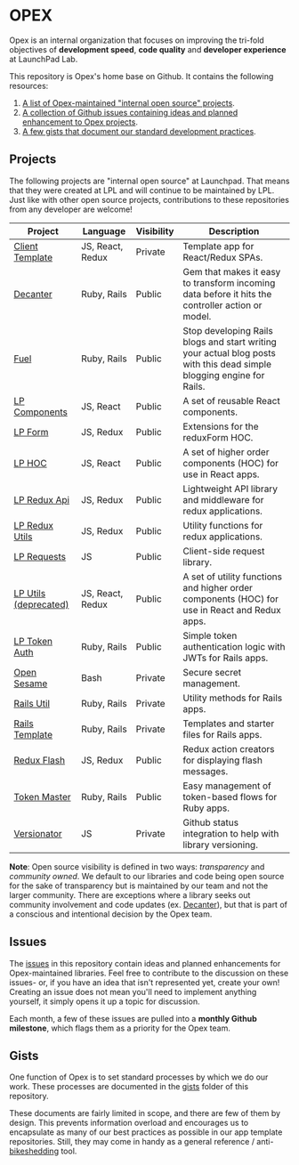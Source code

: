 # OPEX

Opex is an internal organization that focuses on improving the tri-fold objectives of **development speed**, **code quality** and **developer experience** at LaunchPad Lab.

This repository is Opex's home base on Github. It contains the following resources:
1. [A list of Opex-maintained "internal open source" projects](#projects).
1. [A collection of Github issues containing ideas and planned enhancement to Opex projects](#issues).
1. [A few gists that document our standard development practices](#gists).

## Projects

The following projects are "internal open source" at Launchpad. That means that they were created at LPL and will continue to be maintained by LPL. Just like with other open source projects, contributions to these repositories from any developer are welcome!

Project | Language | Visibility | Description
--- | --- | --- | ---
[Client Template](https://github.com/LaunchPadLab/client-template) | JS, React, Redux | Private | Template app for React/Redux SPAs.
[Decanter](https://github.com/LaunchPadLab/decanter) | Ruby, Rails | Public | Gem that makes it easy to transform incoming data before it hits the controller action or model.
[Fuel](https://github.com/LaunchPadLab/fuel) | Ruby, Rails | Public | Stop developing Rails blogs and start writing your actual blog posts with this dead simple blogging engine for Rails.
[LP Components](https://github.com/LaunchPadLab/lp-components) | JS, React | Public | A set of reusable React components.
[LP Form](https://github.com/LaunchPadLab/lp-form) | JS, Redux | Public | Extensions for the reduxForm HOC.
[LP HOC](https://github.com/LaunchPadLab/lp-hoc) | JS, React | Public | A set of higher order components (HOC) for use in React apps.
[LP Redux Api](https://github.com/LaunchPadLab/lp-redux-api) | JS, Redux | Public | Lightweight API library and middleware for redux applications.
[LP Redux Utils](https://github.com/LaunchPadLab/lp-redux-utils) | JS, Redux | Public | Utility functions for redux applications.
[LP Requests](https://github.com/LaunchPadLab/lp-requests) | JS | Public | Client-side request library.
[LP Utils (deprecated)](https://github.com/LaunchPadLab/lp-utils) | JS, React, Redux | Public | A set of utility functions and higher order components (HOC) for use in React and Redux apps.
[LP Token Auth](https://github.com/LaunchPadLab/lp_token_auth) | Ruby, Rails | Public | Simple token authentication logic with JWTs for Rails apps.
[Open Sesame](https://github.com/LaunchPadLab/opensesame) | Bash | Private | Secure secret management.
[Rails Util](https://github.com/LaunchPadLab/rails_util) | Ruby, Rails | Private | Utility methods for Rails apps.
[Rails Template](https://github.com/LaunchPadLab/rails_template) | Ruby, Rails | Private | Templates and starter files for Rails apps.
[Redux Flash](https://github.com/LaunchPadLab/redux-flash) | JS, Redux | Public | Redux action creators for displaying flash messages.
[Token Master](https://github.com/LaunchPadLab/token-master) | Ruby, Rails | Public | Easy management of token-based flows for Ruby apps.
[Versionator](https://github.com/LaunchPadLab/versionator) | JS | Private | Github status integration to help with library versioning.

**Note**: Open source visibility is defined in two ways: *transparency* and *community owned*. We default to our libraries and code being open source for the sake of transparency but is maintained by our team and not the larger community. There are exceptions where a library seeks out community involvement and code updates (ex. [Decanter](https://github.com/LaunchPadLab/decanter)), but that is part of a conscious and intentional decision by the Opex team.

## Issues

The [issues](https://github.com/LaunchPadLab/opex/issues) in this repository contain ideas and planned enhancements for Opex-maintained libraries. Feel free to contribute to the discussion on these issues- or, if you have an idea that isn't represented yet, create your own! Creating an issue does not mean you'll need to implement anything yourself, it simply opens it up a topic for discussion.

Each month, a few of these issues are pulled into a **monthly Github milestone**, which flags them as a priority for the Opex team.

## Gists

One function of Opex is to set standard processes by which we do our work. These processes are documented in the [gists](gists) folder of this repository. 

These documents are fairly limited in scope, and there are few of them by design. This prevents information overload and encourages us to encapsulate as many of our best practices as possible in our app template repositories. Still, they may come in handy as a general reference / anti-[bikeshedding](https://css-tricks.com/what-is-bikeshedding) tool.

